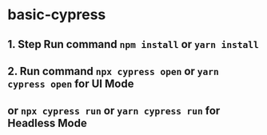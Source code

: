# basic-cypress

## 1. Step Run command ```npm install``` or ```yarn install```

## 2. Run command ```npx cypress open``` or ```yarn cypress open``` for UI Mode
## or ```npx cypress run``` or ```yarn cypress run``` for Headless Mode
